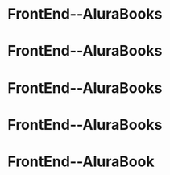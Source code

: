 # FrontEnd--AluraBooks
# FrontEnd--AluraBooks
# FrontEnd--AluraBooks
# FrontEnd--AluraBooks
# FrontEnd--AluraBook
